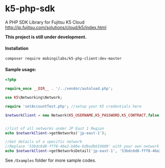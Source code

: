 # k5-php-sdk
A PHP SDK Library for Fujitsu K5 Cloud http://jp.fujitsu.com/solutions/cloud/k5/index.html


__This project is still under development.__


#### Installation

`composer require mobingilabs/k5-php-client:dev-master`

#### Sample usage:

```php
<?php

require_once __DIR__ . '/../vendor/autoload.php';

use K5\Networking\Network;

require 'setAccountTest.php'; //setup your K5 credentials here

$networkClient = new Network(K5_USERNAME,K5_PASSWORD,K5_CONTRACT,false);


//list of all networks under JP East 1 Region
echo $networkClient->getNetworks('jp-east-1');

//Get details of a specific network
//Replace '53bdc6d8-fff8-46e2-b88e-bd9adb633609' with your own network id
echo $networkClient->getNetworksDetail('jp-east-1', '53bdc6d8-fff8-46e2-b88e-bd9adb633609');


```


See `/Examples` folder for more sample codes.
